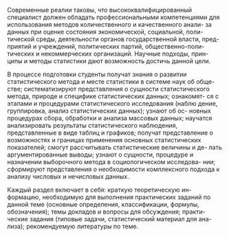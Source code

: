    Современные реалии таковы, что высококвалифицированный
специалист должен обладать профессиональными компетенциями
для использования методов количественного и качественного анали-
за данных при оценке состояния экономической, социальной, поли-
тической среды, деятельности органов государственной власти, пред-
приятий и учреждений, политических партий, общественно-поли-
тических и некоммерческих организаций. Научные подходы, прин-
ципы и методы статистики дают возможность достичь данной цели.

   В процессе подготовки студенты получат знания о развитии
статистического метода и месте статистики в системе наук об обще-
стве; систематизируют представления о сущности статистического
метода, природе и специфике статистических данных; ознакомят-
ся с этапами и процедурами статистического исследования (наблю
дение, группировка, анализ статистических данных); узнают об ос-
новных процедурах сбора, обработки и анализа массовых данных;
научатся анализировать результаты статистического наблюдения,
представленные в виде таблиц и графиков; получат представление
о возможностях и границах применения основных статистических
показателей; смогут рассчитывать статистические величины и де-
лать аргументированные выводы; узнают о сущности, процедуре
и назначении выборочного метода в социологическом исследова-
нии; сформируют представления о необходимости комплексного
подхода к анализу числовых и нечисловых данных.

   Каждый раздел включает в себя: краткую теоретическую ин-
формацию, необходимую для выполнения практических заданий
по данной теме (основные определения, классификации, формулы,
обозначения); темы докладов и вопросы для обсуждения; практи-
ческие задания (типовые задачи, статистический материал для ана-
лиза); рекомендуемую литературы по теме.